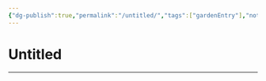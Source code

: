 ```yaml
---
{"dg-publish":true,"permalink":"/untitled/","tags":["gardenEntry"],"noteIcon":"","created":"2024-07-30"}
---
```


# Untitled
---
